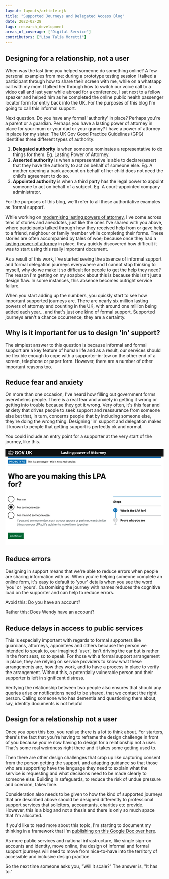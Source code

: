 ```yaml
---
layout: layouts/article.njk
title: "Supported Journeys and Delegated Access Blog"
date: 2022-02-28
tags: research_development
areas_of_coverage: ["Digital Service"]
contributors: ["Lisa Talia Moretti"]
---
```


## Designing for a relationship, not a user

When was the last time you helped someone do something online? A few personal examples from me: during a prototype testing session I talked a participant through how to share their screen with me, while on a whatsapp call with my mom I talked her through how to switch our voice call to a video call and last year while abroad for a conference, I sat next to a fellow speaker and helped him as he completed the online public health passenger locator form for entry back into the UK. For the purposes of this blog I'm going to call this informal support.

Next question. Do you have any formal 'authority' in place? Perhaps you're a parent or a guardian. Perhaps you have a lasting power of attorney in place for your mum or your dad or your granny? I have a power of attorney in place for my sister. The UK Gov Good Practice Guidelines (GPG) identifies three different types of authority:

1. **Delegated authority** is when someone nominates a representative to do things for them. Eg. Lasting Power of Attorney.
2. **Asserted authority** is when a representative is able to declare/assert that they have the authority to act on behalf of someone else. Eg. A mother opening a bank account on behalf of her child does not need the child's agreement to do so.
3. **Appointed authority** is when a third party has the legal power to appoint someone to act on behalf of a subject. Eg. A court-appointed company administrator.

For the purposes of this blog, we'll refer to all these authoritative examples as 'formal support'.

While working on [modernising lasting powers of attorney](https://sites.google.com/digital.justice.gov.uk/opgmlpa), I've come across tens of stories and anecdotes, just like the ones I've shared with you above, where participants talked through how they received help from or gave help to a friend, neighbour or family member while completing their forms. These stories are often accompanied by tales of woe; because once they had a [lasting power of attorney](https://www.gov.uk/power-of-attorney) in place, they quickly discovered how difficult it was to start using this really important document.

As a result of this work, I've started seeing the absence of informal support and formal delegation journeys everywhere and I cannot stop thinking to myself, why do we make it so difficult for people to get the help they need? The reason I'm getting on my soapbox about this is because this isn't just a design flaw. In some instances, this absence becomes outright service failure.

When you start adding up the numbers, you quickly start to see how important supported journeys are. There are nearly six million lasting powers of attorney and counting in the UK, with around one million being added each year… and that's just one kind of formal support. Supported journeys aren't a chance occurrence, they are a certainty.

## Why is it important for us to design 'in' support?

The simplest answer to this question is because informal and formal support are a key feature of human life and as a result, our services should be flexible enough to cope with a supporter-in-tow on the other end of a screen, telephone or paper form. However, there are a number of other important reasons too.

## Reduce fear and anxiety

On more than one occasion, I've heard how filling out government forms overwhelms people. There is a real fear and anxiety in getting it wrong or getting into trouble because they got it wrong. Very often, it's this fear and anxiety that drives people to seek support and reassurance from someone else but that, in turn, concerns people that by including someone else, they're doing the wrong thing. Designing 'in' support and delegation makes it known to people that getting support is perfectly ok and normal.

You could include an entry point for a supporter at the very start of the journey, like this.

![Screenshot of who are you making this LPA for page. Gives three options, for me, for someone else, for me and someone else.](/assets/images/research-development/supported-journeys-delegated-access/who-are-you-making-this-lpa-for.png)

## Reduce errors

Designing in support means that we're able to reduce errors when people are sharing information with us. When you're helping someone complete an online form, it's easy to default to 'your' details when you see the word 'you' or 'yours'. Customising the journey with names reduces the cognitive load on the supporter and can help to reduce errors.

Avoid this: Do you have an account?

Rather this: Does Wendy have an account?

## Reduce delays in access to public services

This is especially important with regards to formal supporters like guardians, attorneys, appointees and others because the person we intended to speak to, our imagined 'user', isn't driving the car but is rather in the front seat, so to speak. For those with a formal support arrangement in place, they are relying on service providers to know what these arrangements are, how they work, and to have a process in place to verify the arrangement. Without this, a potentially vulnerable person and their supporter is left in significant distress.

Verifying the relationship between two people also ensures that should any queries arise or notifications need to be shared, that we contact the right person. Calling someone who has dementia and questioning them about, say, identity documents is not helpful

## Design for a relationship not a user

Once you open this box, you realise there is a lot to think about. For starters, there's the fact that you're having to reframe the design challenge in front of you because you're now having to design for a relationship not a user. That's some real weirdness right there and it takes some getting used to.

Then there are other design challenges that crop up like capturing consent from the person getting the support, and adapting guidance so that those who are supporting have the language they need to explain what the service is requesting and what decisions need to be made clearly to someone else. Building in safeguards, to reduce the risk of undue pressure and coercion, takes time.

Consideration also needs to be given to how the kind of supported journeys that are described above should be designed differently to professional support services that solicitors, accountants, charities etc provide. However, this is a blog and not a thesis and there is only so much space that I'm allocated.

If you'd like to read more about this topic, I'm starting to document my thinking in a framework that I'm [publishing on this Google Doc over here](https://docs.google.com/document/d/19_iph4Q3jJIDrxGDOfOPpGnMm8h9GEdZtPQnYKhiF94/edit).

As more public services and national infrastructure, like single sign-on accounts and identity, move online, the design of informal and formal support journeys will need to move from nice-to-have into the territory of accessible and inclusive design practice.

So the next time someone asks you, "Will it scale?" The answer is, "It has to."

